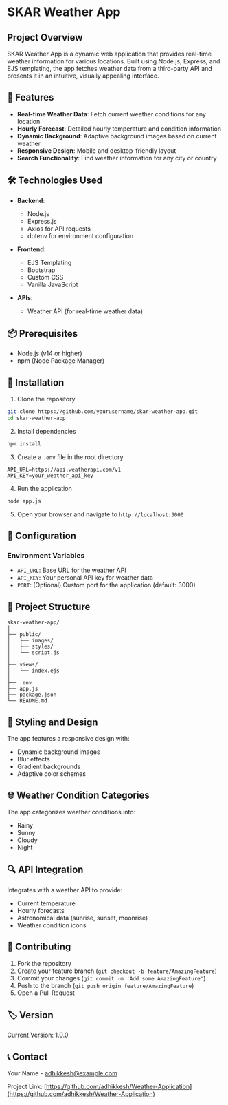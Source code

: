 # SKAR Weather App

## Project Overview

SKAR Weather App is a dynamic web application that provides real-time weather information for various locations. Built using Node.js, Express, and EJS templating, the app fetches weather data from a third-party API and presents it in an intuitive, visually appealing interface.

## 🌟 Features

- **Real-time Weather Data**: Fetch current weather conditions for any location
- **Hourly Forecast**: Detailed hourly temperature and condition information
- **Dynamic Background**: Adaptive background images based on current weather
- **Responsive Design**: Mobile and desktop-friendly layout
- **Search Functionality**: Find weather information for any city or country

## 🛠 Technologies Used

- **Backend**:
  - Node.js
  - Express.js
  - Axios for API requests
  - dotenv for environment configuration

- **Frontend**:
  - EJS Templating
  - Bootstrap
  - Custom CSS
  - Vanilla JavaScript

- **APIs**:
  - Weather API (for real-time weather data)

## 📦 Prerequisites

- Node.js (v14 or higher)
- npm (Node Package Manager)

## 🚀 Installation

1. Clone the repository
```bash
git clone https://github.com/yourusername/skar-weather-app.git
cd skar-weather-app
```

2. Install dependencies
```bash
npm install
```

3. Create a `.env` file in the root directory
```
API_URL=https://api.weatherapi.com/v1
API_KEY=your_weather_api_key
```

4. Run the application
```bash
node app.js
```

5. Open your browser and navigate to `http://localhost:3000`

## 🌈 Configuration

### Environment Variables
- `API_URL`: Base URL for the weather API
- `API_KEY`: Your personal API key for weather data
- `PORT`: (Optional) Custom port for the application (default: 3000)

## 📁 Project Structure

```
skar-weather-app/
│
├── public/
│   ├── images/
│   ├── styles/
│   └── script.js
│
├── views/
│   └── index.ejs
│
├── .env
├── app.js
├── package.json
└── README.md
```

## 🎨 Styling and Design

The app features a responsive design with:
- Dynamic background images
- Blur effects
- Gradient backgrounds
- Adaptive color schemes

## 🌐 Weather Condition Categories

The app categorizes weather conditions into:
- Rainy
- Sunny
- Cloudy
- Night

## 🔍 API Integration

Integrates with a weather API to provide:
- Current temperature
- Hourly forecasts
- Astronomical data (sunrise, sunset, moonrise)
- Weather condition icons

## 🤝 Contributing

1. Fork the repository
2. Create your feature branch (`git checkout -b feature/AmazingFeature`)
3. Commit your changes (`git commit -m 'Add some AmazingFeature'`)
4. Push to the branch (`git push origin feature/AmazingFeature`)
5. Open a Pull Request



## 🏷️ Version

Current Version: 1.0.0

## 📞 Contact

Your Name - adhikkesh@example.com

Project Link: [https://github.com/adhikkesh/Weather-Application](https://github.com/adhikkesh/Weather-Application)
